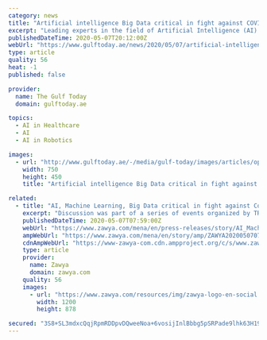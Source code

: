 ```yaml
---
category: news
title: "Artificial intelligence Big Data critical in fight against COVID-19"
excerpt: "Leading experts in the field of Artificial Intelligence (AI) discussed the potential of Machine Learning, Big Data, and other technologies at a ground-breaking online event organised by Abu Dhabi-based Trends Research & Advisory late on Wednesday."
publishedDateTime: 2020-05-07T20:12:00Z
webUrl: "https://www.gulftoday.ae/news/2020/05/07/artificial-intelligence-big-data-critical-in-fight-against-covid-19"
type: article
quality: 56
heat: -1
published: false

provider:
  name: The Gulf Today
  domain: gulftoday.ae

topics:
  - AI in Healthcare
  - AI
  - AI in Robotics

images:
  - url: "http://www.gulftoday.ae/-/media/gulf-today/images/articles/opinion/2019/5/6/artificial-intelligence.ashx?h=450&w=750&hash=872023A0CF56DC4F70F3C098CE6B8E28"
    width: 750
    height: 450
    title: "Artificial intelligence Big Data critical in fight against COVID-19"

related:
  - title: "AI, Machine Learning, Big Data critical in fight against Covid-19, experts emphasize at trends e-discussion"
    excerpt: "Discussion was part of a series of events organized by TRENDS Research & Advisory to analyze the impact of Covid-19 on various spheres of the global economy"
    publishedDateTime: 2020-05-07T07:59:00Z
    webUrl: "https://www.zawya.com/mena/en/press-releases/story/AI_Machine_Learning_Big_Data_critical_in_fight_against_Covid19_experts_emphasize_at_trends_ediscussion-ZAWYA20200507073731/"
    ampWebUrl: "https://www.zawya.com/mena/en/story/amp/ZAWYA20200507073731/"
    cdnAmpWebUrl: "https://www-zawya-com.cdn.ampproject.org/c/s/www.zawya.com/mena/en/story/amp/ZAWYA20200507073731/"
    type: article
    provider:
      name: Zawya
      domain: zawya.com
    quality: 56
    images:
      - url: "https://www.zawya.com/resources/img/zawya-logo-en-social.png"
        width: 1200
        height: 878

secured: "3S8+SL3mdxcQqjRpmRDDpvDQweeNoa+6vosijInlBbbg5pSRPade9lhk63H19cqCxCA2/2VTsHcVbruUpYT3CxDyqvmUdrx4WOk5EVuBVNgIzmnELOa+DkfdBS9P3zMBIbbMK94cKvf42UTEXpmGkCmx/voTLI3PBqnAFxyTEj6zqp98/lbNAhkCdihIoHVERqo8482fYJsjHCTLYMTTLli3cV6NGxE/YfpoAkssHG6lJsUQijLnc3rIebFEe73uEYlERDAZsMxTSIRV96/OjFYQE4VCcvlUrevfsg/KGSYg6+njtdUu505IOJQ5adJx;okhIJRDJAk8JlhGk6hezyA=="
---
```


